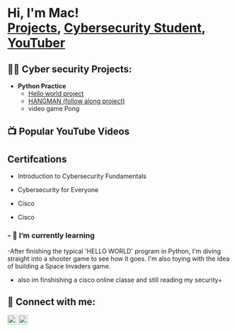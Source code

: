<h1>Hi, I'm Mac! <br/><a href="https://github.com/Cyb3rGhost70">Projects</a>, <a href="https://www.linkedin.com/in/mmacgregor70"/>Cybersecurity Student</a>, <a href="https://www.youtube.com/c/cyb3rnomad">YouTuber</a></h1>

<h2>👨‍💻 Cyber security Projects:</h2>

- <b>Python Practice</b>
  - <a href="https://github.com/Cyb3rGhost70/vslessons/blob/main/hello.py">Hello world project</a>
  - <a href="https://github.com/Cyb3rGhost70/vslessons/blob/main/hangman.py">HANGMAN (follow along project)</a>
  - video game Pong 

<h2>📺 Popular YouTube Videos</h2>

<h2> Certifcations </h2>

- Introduction to Cybersecurity Fundamentals

- Cybersecurity for Everyone

- Cisco 

- Cisco 
<h3> - 🌱 I’m currently learning </h3>

-After finishing the typical 'HELLO WORLD' program in Python, 
I'm diving straight into a shooter game to see how it goes. 
I'm also toying with the idea of building a Space Invaders game. 
- also im finshishing a cisco online classe and still reading my security+ 

<h2> 🤳 Connect with me:</h2>

[<img align="left" alt="cyb3rnomad | YouTube" width="22px" src="https://cdn.jsdelivr.net/npm/simple-icons@v3/icons/youtube.svg" />][youtube]
[<img align="left" alt=" cyb3rnomad | LinkedIn" width="22px" src="https://cdn.jsdelivr.net/npm/simple-icons@v3/icons/linkedin.svg" />][linkedin]

[youtube]: https://www.youtube.com/@cyb3rnomad
[linkedin]: https://linkedin.com/in/macgregor70

<!--
**Cyb3rGhost70/Cyb3rGhost70** is a ✨ _special_ ✨ repository because its `README.md` (this file) appears on your GitHub profile.

Here are some ideas to get you started:

- 🔭 I’m currently working on ...
- 🌱 I’m currently learning ...
- 👯 I’m looking to collaborate on ...
- 🤔 I’m looking for help with ...
- 💬 Ask me about ...
- 📫 How to reach me: ...
- ⚡ Fun fact: ...
-->

